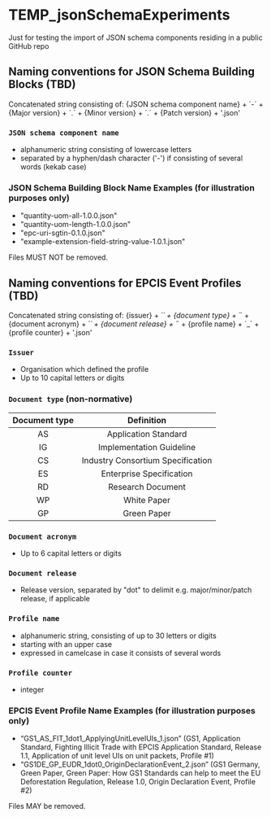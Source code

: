 # TEMP_jsonSchemaExperiments

Just for testing the import of JSON schema components residing in a public GitHub repo

## Naming conventions for JSON Schema Building Blocks (TBD)

Concatenated string consisting of:
{JSON schema component name} + ´-´ + {Major version} + ´.´ + {Minor version} + ´.´ + {Patch version} + '.json'

### `JSON schema component name`

* alphanumeric string consisting of lowercase letters
* separated by a hyphen/dash character ('-') if consisting of several words (kekab case)

### JSON Schema Building Block Name Examples (for illustration purposes only)

* "quantity-uom-all-1.0.0.json"
* "quantity-uom-length-1.0.0.json"
* "epc-uri-sgtin-0.1.0.json"
* "example-extension-field-string-value-1.0.1.json"

Files MUST NOT be removed.

## Naming conventions for EPCIS Event Profiles (TBD)

Concatenated string consisting of:
{issuer} + ´_´ + {document type} + ´_´ + {document acronym} + ´_´ + {document release} + ´_´ + {profile name} + ´_´ + {profile counter} + '.json'

### `Issuer`

* Organisation which defined the profile
* Up to 10 capital letters or digits

### `Document type` (non-normative)

| **Document type**  | **Definition**                    |
|:------------------:|:---------------------------------:|
| AS                 | Application Standard              |
| IG                 | Implementation Guideline          |
| CS                 | Industry Consortium Specification |
| ES                 | Enterprise Specification          |
| RD                 | Research Document                 |
| WP                 | White Paper                       |
| GP                 | Green Paper                       |

### `Document acronym`

* Up to 6 capital letters or digits

### `Document release`

* Release version, separated by "dot" to delimit e.g. major/minor/patch release, if applicable  

### `Profile name`

* alphanumeric string, consisting of up to 30 letters or digits 
* starting with an upper case
* expressed in camelcase in case it consists of several words

### `Profile counter`

* integer

### EPCIS Event Profile Name Examples (for illustration purposes only)

* “GS1_AS_FIT_1dot1_ApplyingUnitLevelUIs_1.json” (GS1, Application Standard, Fighting Illicit Trade with EPCIS Application Standard, Release 1.1, Application of unit level UIs on unit packets, Profile #1)
* “GS1DE_GP_EUDR_1dot0_OriginDeclarationEvent_2.json” (GS1 Germany, Green Paper, Green Paper: How GS1 Standards can help to meet the EU Deforestation Regulation, Release 1.0, Origin Declaration Event, Profile #2)

Files MAY be removed.
